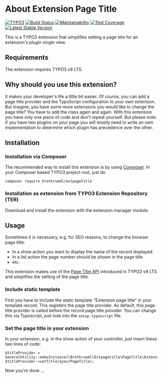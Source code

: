 # About Extension Page Title

[![TYPO3](https://img.shields.io/badge/TYPO3-9%20LTS-orange.svg)](https://typo3.org/)
[![Build Status](https://travis-ci.org/brotkrueml/extpagetitle.svg?branch=master)](https://travis-ci.org/brotkrueml/extpagetitle)
[![Maintainability](https://api.codeclimate.com/v1/badges/a7b2c309bb72cb1b8111/maintainability)](https://codeclimate.com/github/brotkrueml/extpagetitle/maintainability)
[![Test Coverage](https://api.codeclimate.com/v1/badges/a7b2c309bb72cb1b8111/test_coverage)](https://codeclimate.com/github/brotkrueml/extpagetitle/test_coverage)
[![Latest Stable Version](https://poser.pugx.org/brotkrueml/extpagetitle/v/stable)](https://packagist.org/packages/brotkrueml/extpagetitle)

This is a TYPO3 extension that simplifies setting a page title for an extension's plugin single view.

## Requirements

The extension requires TYPO3 v9 LTS.

## Why should you use this extension?

It makes your developer's life a little bit easier. Of course, you can add a page title provider and the TypoScript configuration to your own extension. But imagine, you have some more extensions you would like to change the page title? You have to add the class again and again. With this extension you have only one piece of code and don't repeat yourself. But please note: If you have two plugins on your page you will mostly need to write an own implementation to determine which plugin has precedence over the other.

## Installation

### Installation via Composer

The recommended way to install this extension is by using [Composer](https://getcomposer.org/). In your Composer based TYPO3 project root, just do

    composer require brotkrueml/extpagetitle

### Installation as extension from TYPO3 Extension Repository (TER)

Download and install the extension with the extension manager module.

## Usage

Sometimes it is necessary, e.g. for SEO reasons, to change the browser page title:

* In a show action you want to display the name of the record displayed.
* In a list action the page number should be shown in the page title
* etc.

This extension makes use of the [Page Title API](https://docs.typo3.org/typo3cms/CoreApiReference/ApiOverview/PageTitleApi/) introduced in TYPO3 v9 LTS and simplifies the setting of the page title.

### Include static template

First you have to include the static template "Extension page title" in your template record.
This registers the page title provider. As default, this page title provider is called before the record page title provider. You can change this via Typoscript, just look into the `setup.typoscript` file.

### Set the page title in your extension

In your extension, e.g. in the show action of your controller, just insert these two lines of code:

    $titleProvider = GeneralUtility::makeInstance(\Brotkrueml\Extpagetitle\PageTitle\ExtensionPageTitleProvider::class);
    $titleProvider->setTitle($yourPageTitle);

Now you're done ...
